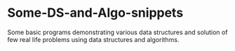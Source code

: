 # Some-DS-and-Algo-snippets
Some basic programs demonstrating various data structures and solution of few real life problems using data structures and algorithms.
